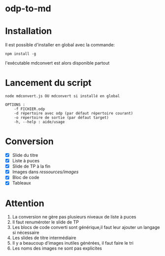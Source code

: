 # odp-to-md

# Installation

  Il est possible d'installer en global avec la commande:
  
    npm install -g
    
  l'exécutable mdconvert est alors disponible partout


# Lancement du script 
```
node mdconvert.js OU mdconvert si installé en global

OPTIONS :
    -f FICHIER.odp
    -d répertoire avec odp (par défaut répertoire courant)
    -o répertoire de sortie (par défaut target)
    -h, --help : aide/usage
```


# Conversion

- [x] Slide du titre
- [x] Liste à puces
- [x] Slide de TP à la fin
- [x] Images dans *ressources/images*
- [x] Bloc de code 
- [x] Tableaux 

# Attention

1. La conversion ne gère pas plusieurs niveaux de liste à puces
2. Il faut renuméroter le slide de TP
3. Les blocs de code converti sont générique,il faut leur ajouter un langage si nécessaire
4. Les slides de titre intermédiaire
5. Il y a beaucoup d'images inutiles générées, il faut faire le tri
6. Les noms des images ne sont pas explicites

